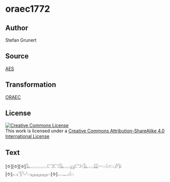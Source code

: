 # oraec1772

## Author

Stefan Grunert

## Source

[AES](https://github.com/simondschweitzer/aes)

## Transformation

[ORAEC](https://oraec.github.io/)

## License

<a rel="license" href="http://creativecommons.org/licenses/by-sa/4.0/"><img alt="Creative Commons License" style="border-width:0" src="https://i.creativecommons.org/l/by-sa/4.0/88x31.png" /></a><br />This work is licensed under a <a rel="license" href="http://creativecommons.org/licenses/by-sa/4.0/">Creative Commons Attribution-ShareAlike 4.0 International License</a>

## Text

[⯑][⯑][⯑]𓅓𓂋𓐛𓐛𓉐𓉐𓅓𓂋𓄚𓉐𓏌𓅓𓂋𓇏𓎟𓏏𓇋𓂧𓀔𓅱<br>
[⯑]𓋋𓊹𓍛𓄋𓏏𓈐𓈐𓈐𓏏[⯑]𓂋𓂝𓍛𓏏<br>
